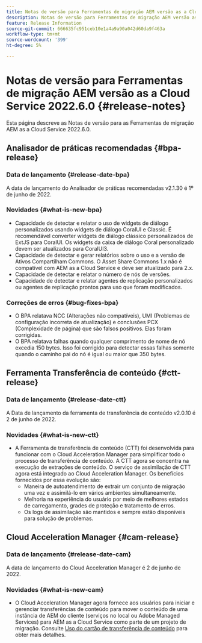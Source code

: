 ```yaml
---
title: Notas de versão para Ferramentas de migração AEM versão as a Cloud Service 2022.6.0
description: Notas de versão para Ferramentas de migração AEM versão as a Cloud Service 2022.6.0
feature: Release Information
source-git-commit: 666635fc951ceb10e1a4a9a90a042d60da9f463a
workflow-type: tm+mt
source-wordcount: '399'
ht-degree: 5%

---
```


# Notas de versão para Ferramentas de migração AEM versão as a Cloud Service 2022.6.0 {#release-notes}

Esta página descreve as Notas de versão para as Ferramentas de migração AEM as a Cloud Service 2022.6.0.

## Analisador de práticas recomendadas {#bpa-release}

### Data de lançamento {#release-date-bpa}

A data de lançamento do Analisador de práticas recomendadas v2.1.30 é 1º de junho de 2022.

### Novidades {#what-is-new-bpa}

* Capacidade de detectar e relatar o uso de widgets de diálogo personalizados usando widgets de diálogo CoralUI e Classic. É recomendável converter widgets de diálogo clássico personalizados de ExtJS para CoralUI. Os widgets da caixa de diálogo Coral personalizado devem ser atualizados para CoralUI3.
* Capacidade de detectar e gerar relatórios sobre o uso e a versão de Ativos Compartilham Commons. O Asset Share Commons 1.x não é compatível com AEM as a Cloud Service e deve ser atualizado para 2.x.
* Capacidade de detectar e relatar o número de nós de versões.
* Capacidade de detectar e relatar agentes de replicação personalizados ou agentes de replicação prontos para uso que foram modificados.

### Correções de erros {#bug-fixes-bpa}

* O BPA relatava NCC (Alterações não compatíveis), UMI (Problemas de configuração incorreta de atualização) e conclusões PCX (Complexidade de página) que são falsos positivos. Elas foram corrigidas.
* O BPA relatava falhas quando qualquer comprimento de nome de nó excedia 150 bytes. Isso foi corrigido para detectar essas falhas somente quando o caminho pai do nó é igual ou maior que 350 bytes.

## Ferramenta Transferência de conteúdo {#ctt-release}

### Data de lançamento {#release-date-ctt}

A Data de lançamento da ferramenta de transferência de conteúdo v2.0.10 é 2 de junho de 2022.

### Novidades {#what-is-new-ctt}

* A Ferramenta de transferência de conteúdo (CTT) foi desenvolvida para funcionar com o Cloud Acceleration Manager para simplificar todo o processo de transferência de conteúdo. A CTT agora se concentra na execução de extrações de conteúdo. O serviço de assimilação de CTT agora está integrado ao Cloud Acceleration Manager. Os benefícios fornecidos por essa evolução são:
   * Maneira de autoatendimento de extrair um conjunto de migração uma vez e assimilá-lo em vários ambientes simultaneamente.
   * Melhoria na experiência do usuário por meio de melhores estados de carregamento, grades de proteção e tratamento de erros.
   * Os logs de assimilação são mantidos e sempre estão disponíveis para solução de problemas.

## Cloud Acceleration Manager {#cam-release}

### Data de lançamento {#release-date-cam}

A data de lançamento do Cloud Acceleration Manager é 2 de junho de 2022.

### Novidades {#what-is-new-cam}

* O Cloud Acceleration Manager agora fornece aos usuários para iniciar e gerenciar transferências de conteúdo para mover o conteúdo de uma instância de AEM do cliente (serviços no local ou Adobe Managed Services) para AEM as a Cloud Service como parte de um projeto de migração. Consulte [Uso do cartão de transferência de conteúdo](https://experienceleague.adobe.com/docs/experience-manager-cloud-service/content/migration-journey/cloud-acceleration-manager/using-cam/cam-implementation-phase.html#content-transfer) para obter mais detalhes.
